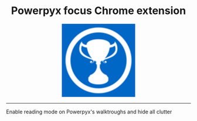 <h1 align="center">Powerpyx focus Chrome extension</h1>

<p align="center">
<img src="https://raw.githubusercontent.com/robiningelbrecht/powerpyx-focus/master/images/icon-128.png" alt="Powerpyx" width="200">
</p>

---

Enable reading mode on Powerpyx's walktroughs and hide all clutter
